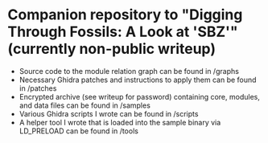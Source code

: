 # Companion repository to "Digging Through Fossils: A Look at 'SBZ'" (currently non-public writeup)

- Source code to the module relation graph can be found in /graphs
- Necessary Ghidra patches and instructions to apply them can be found in /patches
- Encrypted archive (see writeup for password) containing core, modules, and data files can be found in /samples
- Various Ghidra scripts I wrote can be found in /scripts
- A helper tool I wrote that is loaded into the sample binary via LD_PRELOAD can be found in /tools
